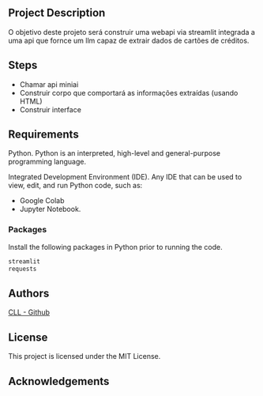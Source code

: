 ## Project Description
O objetivo deste projeto será construir uma webapi via streamlit integrada a uma api que fornce um llm capaz de extrair dados de cartões de créditos.

## Steps
- Chamar api miniai
- Construir corpo que comportará as informações extraídas (usando HTML)
- Construir interface

## Requirements
Python. Python is an interpreted, high-level and general-purpose programming language.

Integrated Development Environment (IDE). Any IDE that can be used to view, edit, and run Python code, such as:

- Google Colab
- Jupyter Notebook.

### Packages
Install the following packages in Python prior to running the code.

```python
streamlit
requests
```

## Authors
[CLL - Github](https://github.com/CllsPy)

## License
This project is licensed under the MIT License.

## Acknowledgements
